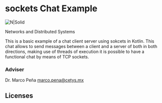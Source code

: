 # sockets Chat Example

![N|Solid](http://www.maestriasenensenada.mx/images/modulos/cetys_universidad-logo.png)

Networks and Distributed Systems


This is a basic example of a chat client server using sokcets in Kotlin.
This chat allows to send messages between a client and a server of both in both directions, making use of threads of execution it is possible to have a functional chat by means of TCP sockets.


### Adviser

Dr. Marco Peña
marco.pena@cetys.mx



Licenses
----


